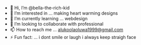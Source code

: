 - 👋 Hi, I’m @bella-the-rich-kid
- 👀 I’m interested in ... making heart warming designs
- 🌱 I’m currently learning ... webdesign
- 💞️ I’m looking to collaborate with professional 
- 📫 How to reach me ... alukoolaoluwa1999@gmail.com
- ⚡ Fun fact: ... i dont smile or laugh i always keep straigh face 

<!---
bella-the-rich-kid/bella-the-rich-kid is a ✨ special ✨ repository because its `README.md` (this file) appears on your GitHub profile.
You can click the Preview link to take a look at your changes.
--->
